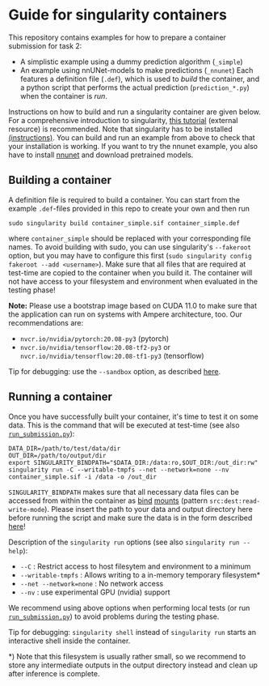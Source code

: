 # Guide for singularity containers

This repository contains examples for how to prepare a container submission for task 2:
- A simplistic example using a dummy prediction algorithm (`_simple`)
- An example using nnUNet-models to make predictions (`_nnunet`)
Each features a definition file (`.def`), which is used to *build* the container, and a python script that performs the actual prediction (`prediction_*.py`) when the container is *run*.

Instructions on how to build and run a singularity container are given below. For a comprehensive introduction to singularity, [this tutorial](https://singularity-tutorial.github.io/) (external resource) is recommended. Note that singularity has to be installed [(instructions)](https://sylabs.io/guides/3.7/user-guide/quick_start.html#quick-installation-steps). You can build and run an example from above to check that your installation is working. If you want to try the nnunet example, you also have to install [nnunet](https://github.com/MIC-DKFZ/nnUNet#installation) and download pretrained models.

## Building a container
A definition file is required to build a container. You can start from the example `.def`-files provided in this repo to create your own and then run
```
sudo singularity build container_simple.sif container_simple.def
```
where `container_simple` should be replaced with your corresponding file names. To avoid building with sudo, you can use singularity's `--fakeroot` option, but you may have to configure this first (`sudo singularity config fakeroot --add <username>`). Make sure that all files that are required at test-time are copied to the container when you build it. The container will not have access to your filesystem and environment when evaluated in the testing phase!

**Note:** Please use a bootstrap image based on CUDA 11.0 to make sure that the application can run on systems with Ampere architecture, too. Our recommendations are:
- `nvcr.io/nvidia/pytorch:20.08-py3` (pytorch)
- `nvcr.io/nvidia/tensorflow:20.08-tf2-py3` or `nvcr.io/nvidia/tensorflow:20.08-tf1-py3` (tensorflow)


Tip for debugging: use the `--sandbox` option, as described [here](https://singularity-tutorial.github.io/03-building/).

## Running a container
Once you have successfully built your container, it's time to test it on some data. This is the command that will be executed at test-time (see also [`run_submission.py`](../scripts/run_submission.py)):
```
DATA_DIR=/path/to/test/data/dir
OUT_DIR=/path/to/output/dir
export SINGULARITY_BINDPATH="$DATA_DIR:/data:ro,$OUT_DIR:/out_dir:rw"
singularity run -C --writable-tmpfs --net --network=none --nv container_simple.sif -i /data -o /out_dir
```
`SINGULARITY_BINDPATH` makes sure that all necessary data files can be accessed from within the container as [bind](https://singularity-tutorial.github.io/05-bind-mounts/) [mounts](https://sylabs.io/guides/3.7/user-guide/bind_paths_and_mounts.html) (pattern `src:dest:read-write-mode`). Please insert the path to your data and output directory here before running the script and make sure the data is in the form described [here](../readme.md#requirements)!

Description of the `singularity run` options (see also `singularity run --help`):
- `--C` : Restrict access to host filesytem and environment to a minimum
- `--writable-tmpfs` : Allows writing to a in-memory temporary filesystem*
- `--net --network=none` : No network access
- `--nv` : use experimental GPU (nvidia) support

We recommend using above options when performing local tests (or run [`run_submission.py`](../scripts/run_submission.py)) to avoid problems during the testing phase.

Tip for debugging: `singularity shell` instead of `singularity run` starts an interactive shell inside the container.

*) Note that this filesystem is usually rather small, so we recommend to store any intermediate outputs in the output directory instead and clean up after inference is complete.
